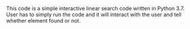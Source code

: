 This code is a simple interactive linear search code written in Python 3.7.
User has to simply run the code and it will interact with the user and tell whether element found or not.

